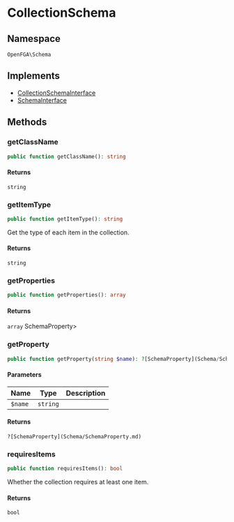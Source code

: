 # CollectionSchema


## Namespace
`OpenFGA\Schema`

## Implements
* [CollectionSchemaInterface](Schema/CollectionSchemaInterface.md)
* [SchemaInterface](Schema/SchemaInterface.md)

## Methods
### getClassName


```php
public function getClassName(): string
```



#### Returns
`string` 

### getItemType


```php
public function getItemType(): string
```

Get the type of each item in the collection.


#### Returns
`string` 

### getProperties


```php
public function getProperties(): array
```



#### Returns
`array` SchemaProperty&gt;

### getProperty


```php
public function getProperty(string $name): ?[SchemaProperty](Schema/SchemaProperty.md)
```


#### Parameters
| Name | Type | Description |
|------|------|-------------|
| `$name` | `string` |  |

#### Returns
`?[SchemaProperty](Schema/SchemaProperty.md)` 

### requiresItems


```php
public function requiresItems(): bool
```

Whether the collection requires at least one item.


#### Returns
`bool` 

